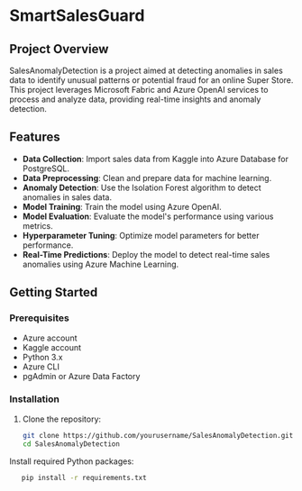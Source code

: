 # SmartSalesGuard

## Project Overview
SalesAnomalyDetection is a project aimed at detecting anomalies in sales data to identify unusual patterns or potential fraud for an online Super Store. This project leverages Microsoft Fabric and Azure OpenAI services to process and analyze data, providing real-time insights and anomaly detection.

## Features
- **Data Collection**: Import sales data from Kaggle into Azure Database for PostgreSQL.
- **Data Preprocessing**: Clean and prepare data for machine learning.
- **Anomaly Detection**: Use the Isolation Forest algorithm to detect anomalies in sales data.
- **Model Training**: Train the model using Azure OpenAI.
- **Model Evaluation**: Evaluate the model's performance using various metrics.
- **Hyperparameter Tuning**: Optimize model parameters for better performance.
- **Real-Time Predictions**: Deploy the model to detect real-time sales anomalies using Azure Machine Learning.

## Getting Started

### Prerequisites
- Azure account
- Kaggle account
- Python 3.x
- Azure CLI
- pgAdmin or Azure Data Factory

### Installation
1. Clone the repository:
   ```bash
   git clone https://github.com/yourusername/SalesAnomalyDetection.git
   cd SalesAnomalyDetection
Install required Python packages:
```bash
   pip install -r requirements.txt
